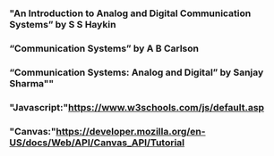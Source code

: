 ### "An Introduction to Analog and Digital Communication Systems” by S S Haykin
### “Communication Systems” by A B Carlson
### “Communication Systems: Analog and Digital” by Sanjay Sharma""
### "Javascript:"https://www.w3schools.com/js/default.asp
### "Canvas:"https://developer.mozilla.org/en-US/docs/Web/API/Canvas_API/Tutorial
